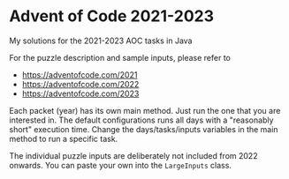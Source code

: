 # Advent of Code 2021-2023

My solutions for the 2021-2023 AOC tasks in Java

For the puzzle description and sample inputs, please refer to
* https://adventofcode.com/2021
* https://adventofcode.com/2022
* https://adventofcode.com/2023

Each packet (year) has its own main method. Just run the one that you are interested in.
The default configurations runs all days with a "reasonably short" execution time. Change the days/tasks/inputs variables in the
main method to run a specific task.

The individual puzzle inputs are deliberately not included from 2022 onwards. You can paste your own into the `LargeInputs` class.